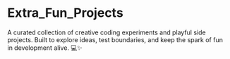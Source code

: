 # Extra_Fun_Projects
A curated collection of creative coding experiments and playful side projects. Built to explore ideas, test boundaries, and keep the spark of fun in development alive. 💻✨
